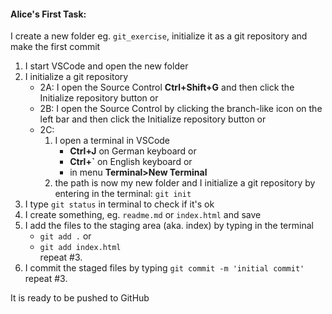 #### Alice's First Task:
I create a new folder eg. `git_exercise`, initialize it as a git repository and make the first commit
1) I start VSCode and open the new folder
2) I initialize a git repository
   - 2A: I open the Source Control **Ctrl+Shift+G** and then click the Initialize repository button or
   - 2B: I open the Source Control by clicking the branch-like
     icon on the left bar and then click the Initialize repository
     button or
   - 2C:
      1. I open a terminal in VSCode
         + **Ctrl+J** on German keyboard or
         + **Ctrl+\`** on English keyboard or
         + in menu **Terminal>New Terminal**
      2. the path is now my new folder and I initialize a git repository by entering in the terminal: `git init`
3) I type `git status` in terminal to check if it's ok
4) I create something, eg. `readme.md` or `index.html` and save
5) I add the files to the staging area (aka. index) by typing in the terminal
   - `git add .`  or
   - `git add index.html` \
repeat #3.
6) I commit the staged files by typing `git commit -m 'initial commit'` \
repeat #3.

It is ready to be pushed to GitHub
